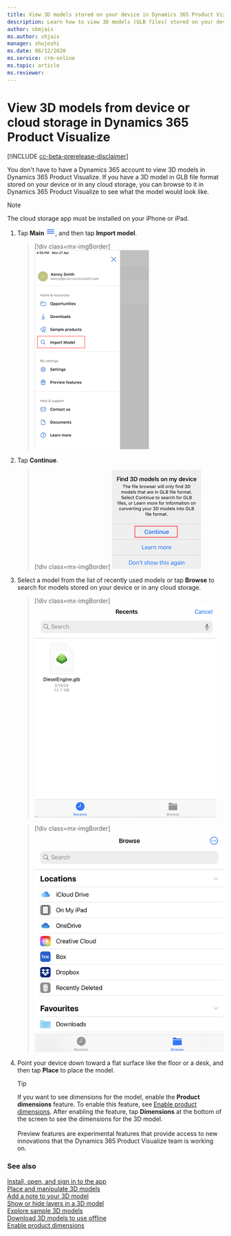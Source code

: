 ```yaml
---
title: View 3D models stored on your device in Dynamics 365 Product Visualize
description: Learn how to view 3D models (GLB files) stored on your device in Dynamics 365 Product Visualize without a Dynamics 365 subscription.
author: sbmjais
ms.author: shjais
manager: shujoshi
ms.date: 06/12/2020
ms.service: crm-online
ms.topic: article
ms.reviewer:
---
```


# View 3D models from device or cloud storage in Dynamics 365 Product Visualize

[!INCLUDE [cc-beta-prerelease-disclaimer](../includes/cc-beta-prerelease-disclaimer.md)]

You don't have to have a Dynamics 365 account to view 3D models in Dynamics 365 Product Visualize. If you have a 3D model in GLB file format stored on your device or in any cloud storage, you can browse to it in Dynamics 365 Product Visualize to see what the model would look like.

> [!NOTE]
> The cloud storage app must be installed on your iPhone or iPad.

1. Tap **Main** ![Main menu](media/hamburger-icon.png "Main menu"), and then tap **Import model**.

   > [!div class=mx-imgBorder]
   > ![Import model](media/import-model.png "Import model")

2. Tap **Continue**.

    > [!div class=mx-imgBorder]
    > ![Confirmation message](media/confirm-import-model.png "Confirmation message")

3.	Select a model from the list of recently used models or tap **Browse** to search for models stored on your device or in any cloud storage.

    > [!div class=mx-imgBorder]
    > ![Select a model to be imported](media/recent-models.png "Select a model to be imported")

    > [!div class=mx-imgBorder]
    > ![Browse a model to be imported](media/browse-models.png "Browse a model to be imported")

4.	Point your device down toward a flat surface like the floor or a desk, and then tap **Place** to place the model.

    > [!TIP]
    > If you want to see dimensions for the model, enable the **Product dimensions** feature. To enable this feature, see [Enable product dimensions](product-dimensions.md). After enabling the feature, tap **Dimensions** at the bottom of the screen to see the dimensions for the 3D model.<br><br>Preview features are experimental features that provide access to new innovations that the Dynamics 365 Product Visualize team is working on.

### See also

[Install, open, and sign in to the app](sign-in.md)<br>
[Place and manipulate 3D models](manipulate-models.md)<br>
[Add a note to your 3D model](add-note.md)<br>
[Show or hide layers in a 3D model](layers.md)<br>
[Explore sample 3D models](explore-samples.md)<br>
[Download 3D models to use offline](download-models.md)<br>
[Enable product dimensions](product-dimensions.md)
